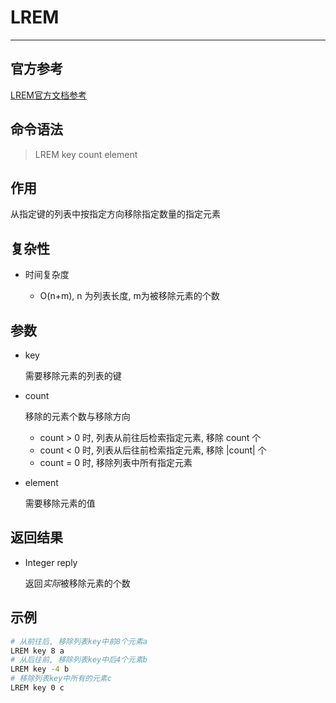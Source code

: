 # LREM

---

## 官方参考

[LREM官方文档参考](https://redis.io/commands/LREM/)

## 命令语法

> LREM key count element 

## 作用

从指定键的列表中按指定方向移除指定数量的指定元素

## 复杂性

- 时间复杂度

  - O(n+m), n 为列表长度, m为被移除元素的个数

## 参数

- key

    需要移除元素的列表的键

- count

    移除的元素个数与移除方向
    - count > 0 时, 列表从前往后检索指定元素, 移除 count 个
    - count < 0 时, 列表从后往前检索指定元素, 移除 |count| 个
    - count = 0 时, 移除列表中所有指定元素

- element

    需要移除元素的值

## 返回结果

- Integer reply

    返回*实际*被移除元素的个数

## 示例

```bash
# 从前往后, 移除列表key中前8个元素a
LREM key 8 a
# 从后往前, 移除列表key中后4个元素b
LREM key -4 b
# 移除列表key中所有的元素c
LREM key 0 c
```